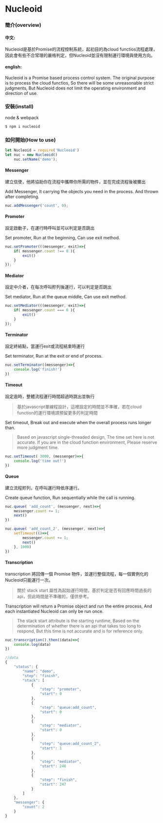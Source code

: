 # Nucleoid

### 簡介(overview)

#### 中文:

Nucleoid是基於Promise的流程控制系統，起初目的為cloud functios流程處理，因此會有些不合常理的嚴格判定，但Nucleoid並沒有限制運行環境與使用方向。

#### english:

Nucleoid is a Promise based process control system. The original purpose is to process the cloud functios, So there will be some unreasonable strict judgments, But Nucleoid does not limit the operating environment and direction of use.

### 安裝(install)

node & webpack
```bash
$ npm i nucleoid
```

### 如何開始(How to use)

```js
let Nucleoid = require('Nucleoid')
let nuc = new Nucleoid()
    nuc.setName('demo');
```

#### Messenger

建立信使，他將協助你在流程中攜帶你所需的物件，並在完成流程後被擲出

Add Messenger, It carrying the objects you need in the process. And thrown after completing.

```js
nuc.addMessenger('count', 0);
```

#### Promoter

設定啟動子，在運行時呼叫並可以判定是否跳出

Set promoter, Run at the beginning, Can use exit method.

```js
nuc.setPromoter(((messenger, exit)=>{
    if( messenger.count !== 0 ){
        exit()
    }
});
```

#### Mediator

設定中介者，在每次呼叫貯列後運行，可以判定是否跳出

Set mediator, Run at the queue middle, Can use exit method.

```js
nuc.setMediator(((messenger, exit)=>{
    if( messenger.count === 0 ){
        exit()
    }
});
```

#### Terminator

設定終結點，當運行exit或流程結束時運行

Set terminator, Run at the exit or end of process.

```js
nuc.setTerminator((messenger)=>{
    console.log('finish!')
})
```

#### Timeout

設定逾時，整體流程運行時間超過時跳出並執行
>基於javascript單線程設計，這裡設定的時間並不準確，若在cloud function的運行環境請預留更多的判定時間

Set timeout, Break out and execute when the overall process runs longer than.
>Based on javascript single-threaded design, The time set here is not accurate. If you are in the cloud function environment, Please reserve more judgment time.

```js
nuc.setTimeout( 3000, (messenger)=>{
    console.log('time out!')
})
```

#### Queue

建立流程貯列，在呼叫運行時依序運行。

Create queue function, Run sequentially while the call is running.

```js
nuc.queue( 'add_count', (messenger, next)=>{
    messenger.count += 1;
    next()
})

nuc.queue( 'add_count_2', (messenger, next)=>{
    setTimeout(()=>{
        messenger.count += 1;
        next()
    }, 1000)
})
```

#### Transcription 

transcription 將回傳一個 Promise 物件，並運行整個流程，每一個實例化的Nucleoid只能運行一次。

>關於 stack start 屬性為起始運行時間，基於判定是否有回應時間過長的api，但此時間是不準確的，僅供參考。

Transcription will return a Promise object and run the entire process, And each instantiated Nucleoid can only be run once.

>The stack start attribute is the starting runtime, Based on the determination of whether there is an api that takes too long to respond, But this time is not accurate and is for reference only.

```js
nuc.transcription().then((data)=>{
    console.log(data)
})

//data
{
    "status": {
        "name": "demo",
        "step": "finish",
        "stack": [
            {
                "step": "promoter",
                "start": 0
            },
            {
                "step": "queue:add_count",
                "start": 0
            },
            {
                "step": "mediator",
                "start": 0
            },
            {
                "step": "queue:add_count_2",
                "start": 1
            },
            {
                "step": "mediator",
                "start": 246
            },
            {
                "step": "finish",
                "start": 247
            }
        ]
    },
    "messenger": {
        "count": 2
    }
}
```
